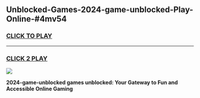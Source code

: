 
## Unblocked-Games-2024-game-unblocked-Play-Online-#4mv54
<h3>
<a href="https://premium.freeplayer.one?title=2024-game-unblocked&ref=27F">CLICK TO PLAY</a></h3>
<hr>

<h3>
<a href="https://premium.freeplayer.one?title=2024-game-unblocked&ref=27F">CLICK 2 PLAY</a>
  
</h3>

<a href="https://premium.freeplayer.one?title=2024-game-unblocked&ref=27F"><img src="https://clearcache.store/games.png"></a>


**2024-game-unblocked games unblocked: Your Gateway to Fun and Accessible Online Gaming**
